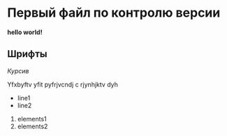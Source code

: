 # Первый файл по контролю версии

**hello world!**

## Шрифты 

*Курсив*

Yfxbyftv yfit pyfrjvcndj c rjynhjktv dyh

* line1
* line2

1. elements1
2. elements2

